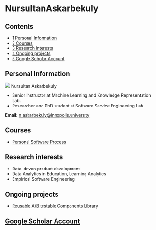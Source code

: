 






NursultanAskarbekuly
====================






Contents
--------


* [1 Personal Information](#Personal_Information)
* [2 Courses](#Courses)
* [3 Research interests](#Research_interests)
* [4 Ongoing projects](#Ongoing_projects)
* [5 Google Scholar Account](#Google_Scholar_Account)



Personal Information
--------------------


[![](/img_auth.php/2/20/Askarbekuly.png)](/index.php/File:Askarbekuly.png) Nursultan Askarbekuly
* Senior Instructor at Machine Learning and Knowledge Representation Lab.
* Researcher and PhD student at Software Service Engineering Lab.


 **Email:** [n.askarbekuly@innopolis.university](mailto:n.askarbekuly@innopolis.university)



Courses
-------


* [Personal Software Process](https://eduwiki.innopolis.university/index.php/MSc:PersonalSoftwareProcess)


Research interests
------------------


* Data-driven product development
* Data Analytics in Education, Learning Analytics
* Empirical Software Engineering


Ongoing projects
----------------


* [Reusable A/B testable Components Library](https://github.com/iOSerler)


[Google Scholar Account](https://scholar.google.com/citations?user=niXzkP8AAAAJ&hl=en&oi=ao)
--------------------------------------------------------------------------------------------










